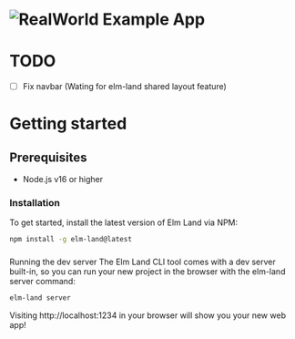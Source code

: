 # ![RealWorld Example App](https://cloud.githubusercontent.com/assets/556934/25448178/3e7dc5c0-2a7d-11e7-8069-06da5169dae6.png)

# TODO

- [ ] Fix navbar (Wating for elm-land shared layout feature)

# Getting started

## Prerequisites
* Node.js v16 or higher

### Installation
To get started, install the latest version of Elm Land via NPM:

```bash
npm install -g elm-land@latest
```

###
Running the dev server
The Elm Land CLI tool comes with a dev server built-in, so you can run your new project in the browser with the elm-land server command:

```bash
elm-land server
```

Visiting http://localhost:1234 in your browser will show you your new web app!
